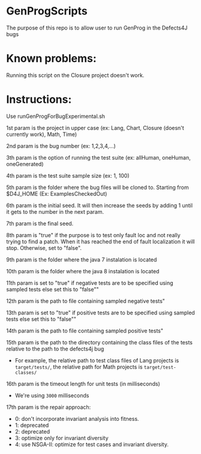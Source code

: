 # GenProgScripts
The purpose of this repo is to allow user to run GenProg in the Defects4J bugs

# Known problems: 
Running this script on the Closure project doesn't work.

# Instructions:

Use runGenProgForBugExperimental.sh

1st param is the project in upper case (ex: Lang, Chart, Closure (doesn't currently work), Math, Time)

2nd param is the bug number (ex: 1,2,3,4,...)

3th param is the option of running the test suite (ex: allHuman, oneHuman, oneGenerated)

4th param is the test suite sample size (ex: 1, 100)

5th param is the folder where the bug files will be cloned to. Starting from $D4J_HOME (Ex: ExamplesCheckedOut)

6th param is the initial seed. It will then increase the seeds by adding 1 until it gets to the number in the next param.

7th param is the final seed.

8th param is \"true\" if the purpose is to test only fault loc and not really trying to find a patch. When it has reached the end of fault localization it will stop. Otherwise, set to \"false\".

9th param is the folder where the java 7 instalation is located

10th param is the folder where the java 8 instalation is located

11th param is set to \"true\" if negative tests are to be specified using sampled tests else set this to \"false\""

12th param is the path to file containing sampled negative tests"

13th param is set to \"true\" if positive tests are to be specified using sampled tests else set this to \"false\""

14th param is the path to file containing sampled positive tests"

15th param is the path to the directory containing the class files of the tests relative to the path to the defects4j bug
- For example, the relative path to test class files of Lang projects is `target/tests/`, the relative path for Math projects is `target/test-classes/`

16th param is the timeout length for unit tests (in milliseconds)
- We're using `3000` milliseconds

17th param is the repair approach: 
- 0: don't incorporate invariant analysis into fitness.
- 1: deprecated
- 2: deprecated
- 3: optimize only for invariant diversity
- 4: use NSGA-II: optimize for test cases and invariant diversity.
